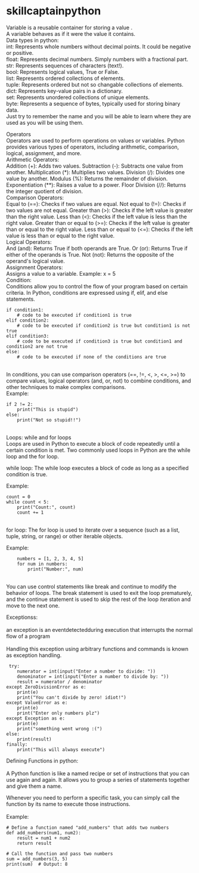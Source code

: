 # skillcaptainpython
Variable is a reusable container for storing a value .<br />
A variable behaves as if it were the value it contains.<br />
Data types in python:<br />
int: Represents whole numbers without decimal points. It could be negative or positive.<br />
float: Represents decimal numbers. Simply numbers with a fractional part.<br />
str: Represents sequences of characters (text!).<br />
bool: Represents logical values, True or False.<br />
list: Represents ordered collections of elements.<br />
tuple: Represents ordered but not so changable collections of elements.<br />
dict: Represents key-value pairs in a dictionary.<br />
set: Represents unordered collections of unique elements.<br />
byte: Represents a sequence of bytes, typically used for storing binary data.
<br />
Just try to remember the name and you will be able to learn where they are used as you will be using them. <br />

Operators <br />
Operators are used to perform operations on values or variables. Python provides various types of operators, including arithmetic, comparison, logical, assignment, and more.
<br />
Arithmetic Operators:<br />
Addition (+): Adds two values.
Subtraction (-): Subtracts one value from another.
Multiplication (*): Multiplies two values.
Division (/): Divides one value by another.
Modulus (%): Returns the remainder of division.
Exponentiation (**): Raises a value to a power.
Floor Division (//): Returns the integer quotient of division.
<br />
Comparison Operators:<br />
Equal to (==): Checks if two values are equal.
Not equal to (!=): Checks if two values are not equal.
Greater than (>): Checks if the left value is greater than the right value.
Less than (<): Checks if the left value is less than the right value.
Greater than or equal to (>=): Checks if the left value is greater than or equal to the right value.
Less than or equal to (<=): Checks if the left value is less than or equal to the right value.
<br />
Logical Operators:<br />
And (and): Returns True if both operands are True.
Or (or): Returns True if either of the operands is True.
Not (not): Returns the opposite of the operand's logical value.
<br />
Assignment Operators:<br />
Assigns a value to a variable. Example: x = 5
<br />
Condition:<br />
Conditions allow you to control the flow of your program based on certain criteria. In Python, conditions are expressed using if, elif, and else statements.
<br />

    if condition1:
        # code to be executed if condition1 is true
    elif condition2:
        # code to be executed if condition2 is true but condition1 is not true
    elif condition3:
        # code to be executed if condition3 is true but condition1 and condition2 are not true
    else:
        # code to be executed if none of the conditions are true
<br />
In conditions, you can use comparison operators (==, !=, <, >, <=, >=) to compare values, logical operators (and, or, not) to combine conditions, and other techniques to make complex comparisons.
<br />
Example:
<br />

    if 2 != 2:
    	print("This is stupid")
    else:
    	print("Not so stupid!!")
  <br />   
  Loops: while and for loops
  <br />   
Loops are used in Python to execute a block of code repeatedly until a certain condition is met. Two commonly used loops in Python are the while loop and the for loop.  <br />   

while loop: The while loop executes a block of code as long as a specified condition is true.  <br />   

Example:  <br />  

    
    count = 0
    while count < 5:
        print("Count:", count)
        count += 1
  <br />       
for loop: The for loop is used to iterate over a sequence (such as a list, tuple, string, or range) or other iterable objects.
  <br />   
  
Example:  <br />  
    
        numbers = [1, 2, 3, 4, 5]
        for num in numbers:
            print("Number:", num)
    
  <br />  
You can use control statements like break and continue to modify the behavior of loops. The break statement is used to exit the loop prematurely, and the continue statement is used to skip the rest of the loop iteration and move to the next one.
  <br />  

 Exceptionss:  <br />  
 an exception is an eventdetectedduring execution that interrupts the normal flow of a program <br />  
 Handling this exception using arbitrary functions and commands is known as exception handling.   <br /> 
 
```
 try:
    numerator = int(input("Enter a number to divide: "))
    denominator = int(input("Enter a number to divide by: "))
    result = numerator / denominator
except ZeroDivisionError as e:
    print(e)
    print("You can't divide by zero! idiot!")
except ValueError as e:
    print(e)
    print("Enter only numbers plz")
except Exception as e:
    print(e)
    print("something went wrong :(")
else:
    print(result)
finally:
    print("This will always execute")
```
Defining Functions in python:  <br />  
A Python function is like a named recipe or set of instructions that you can use again and again. It allows you to group a series of statements together and give them a name.  <br />  

Whenever you need to perform a specific task, you can simply call the function by its name to execute those instructions.
  <br />  
Example:

    # Define a function named "add_numbers" that adds two numbers
    def add_numbers(num1, num2):
        result = num1 + num2
        return result

    # Call the function and pass two numbers
    sum = add_numbers(3, 5)
    print(sum)  # Output: 8

